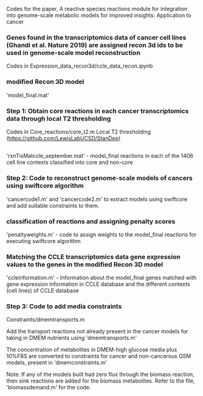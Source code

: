 Codes for the paper, A reactive species reactions module for integration into genome-scale metabolic models for improved insights: Application to cancer

### Genes found in the transcriptomics data of cancer cell lines (Ghandi et al. Nature 2019) are assigned recon 3d ids to be used in genome-scale model reconstruction
Codes in Expression_data_recon3d/ccle_data_recon.ipynb

### modified Recon 3D model
'model_final.mat'

### Step 1: Obtain core reactions in each cancer transcriptomics data through local T2 thresholding
Codes in Core_reactions/core_t2.m
Local T2 thresholding (https://github.com/LewisLabUCSD/StanDep)
## 
'rxnTisMatccle_september.mat' - model_final reactions in each of the 1406 cell line contexts classified into core and non-core

### Step 2: Code to reconstruct genome-scale models of cancers using swiftcore algorithm 
'cancercode1.m' and 'cancercode2.m' to extract models using swiftcore and add suitable constraints to them. 
### classification of reactions and assigning penalty scores
'penaltyweights.m' - code to assign weights to the  model_final reactions for executing swiftcore algorithm
### Matching the CCLE transcriptomics data gene expression values to the genes in the modified Recon 3D model
'ccleinformation.m' - Information about the model_final genes matched with gene expression information in CCLE database and the different contexts (cell lines) of CCLE database

### Step 3: Code to add media constraints
Constraints/dmemtransports.m

Add the transport reactions not already present in the cancer models for taking in DMEM nutrients using 'dmemtransports.m'

The concentration of metabolites in DMEM-high glucose media plus 10%FBS are converted to constraints for cancer and non-cancerous GSM models, present in 'dmemconstraints.m' 

Note: If any of the models built had zero flux through the biomass reaction, then sink reactions are added for the biomass metabolites. Refer to the file, 'biomassdemand.m' for the code.
